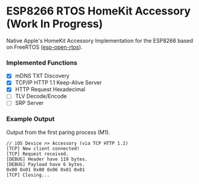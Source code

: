 # ESP8266 RTOS HomeKit Accessory (Work In Progress) 
Native Apple's HomeKit Accessory Implementation for the ESP8266 based on FreeRTOS ([esp-open-rtos](https://github.com/SuperHouse/esp-open-rtos)).

### Implemented Functions
- [x] mDNS TXT Discovery
- [x] TCP/IP HTTP 1.1 Keep-Alive Server
- [x] HTTP Request Hexadecimal
- [ ] TLV Decode/Encode 
- [ ] SRP Server

### Example Output
Output from the first paring process (M1).  
```
// iOS Device >> Accessory (via TCP HTTP 1.1)
[TCP] New client connected!
[TCP] Request received.
[DEBUG] Header have 119 bytes.
[DEBUG] Payload have 6 bytes.
0x00 0x01 0x00 0x06 0x01 0x01
[TCP] Closing...
```
